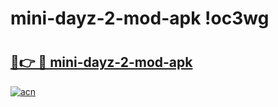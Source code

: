 # mini-dayz-2-mod-apk !oc3wg

# <h2><a href="https://o4pkoa.esa.edu.pl?title=mini-dayz-2-mod-apk&ref=oc3wg">🔗👉 🔴 mini-dayz-2-mod-apk</a></h2>

[![acn](https://github.com/user-attachments/assets/0f9c940e-d8b0-45ae-aac7-cd30a18b3e1c)](https://o4pkoa.esa.edu.pl?title=mini-dayz-2-mod-apk&ref=oc3wg)

